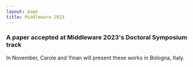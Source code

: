```yaml
---
layout: page
title: Middleware 2023
---
```


<h3>A paper accepted at Middleware 2023's Doctoral Symposium track</h3>

In November, Carole and Yinan will present these works in Bologna, Italy.